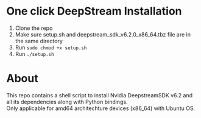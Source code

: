 # One click DeepStream Installation 
1. Clone the repo <br>
2. Make sure setup.sh and deepstream_sdk_v6.2.0_x86_64.tbz file are in the same directory <br>
3. Run `sudo chmod +x setup.sh` <br>
4. Run `./setup.sh`

# About
This repo contains a shell script to install Nvidia DeepstreamSDK v6.2 and all its dependencies along with Python bindings.  <br>
Only applicable for amd64 architechture devices (x86_64) with Ubuntu OS. <br>
